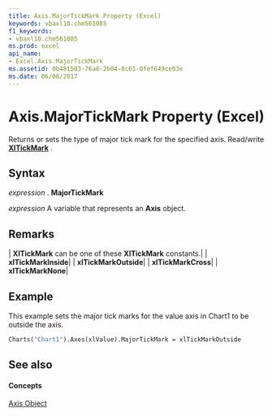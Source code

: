 ```yaml
---
title: Axis.MajorTickMark Property (Excel)
keywords: vbaxl10.chm561085
f1_keywords:
- vbaxl10.chm561085
ms.prod: excel
api_name:
- Excel.Axis.MajorTickMark
ms.assetid: 0b481503-76a8-2b04-8c61-0fef649ce03e
ms.date: 06/08/2017
---
```



# Axis.MajorTickMark Property (Excel)

Returns or sets the type of major tick mark for the specified axis. Read/write  **[XlTickMark](xltickmark-enumeration-excel.md)** .


## Syntax

 _expression_ . **MajorTickMark**

 _expression_ A variable that represents an **Axis** object.


## Remarks





| **XlTickMark** can be one of these **XlTickMark** constants.|
| **xlTickMarkInside**|
| **xlTickMarkOutside**|
| **xlTickMarkCross**|
| **xlTickMarkNone**|

## Example

This example sets the major tick marks for the value axis in Chart1 to be outside the axis.


```vb
Charts("Chart1").Axes(xlValue).MajorTickMark = xlTickMarkOutside
```


## See also


#### Concepts


[Axis Object](axis-object-excel.md)

